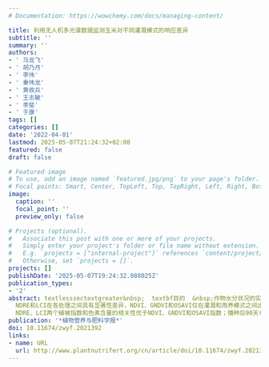 ```yaml
---
# Documentation: https://wowchemy.com/docs/managing-content/

title: 利用无人机多光谱数据监测玉米对不同灌溉模式的响应差异
subtitle: ''
summary: ''
authors:
- ' 马龙飞'
- ' 胡乃月'
- ' 李伟'
- ' 秦伟龙'
- ' 黄收兵'
- ' 王志敏'
- ' 李斐'
- ' 于康'
tags: []
categories: []
date: '2022-04-01'
lastmod: 2025-05-07T21:24:32+02:00
featured: false
draft: false

# Featured image
# To use, add an image named `featured.jpg/png` to your page's folder.
# Focal points: Smart, Center, TopLeft, Top, TopRight, Left, Right, BottomLeft, Bottom, BottomRight.
image:
  caption: ''
  focal_point: ''
  preview_only: false

# Projects (optional).
#   Associate this post with one or more of your projects.
#   Simply enter your project's folder or file name without extension.
#   E.g. `projects = ["internal-project"]` references `content/project/deep-learning/index.md`.
#   Otherwise, set `projects = []`.
projects: []
publishDate: '2025-05-07T19:24:32.088025Z'
publication_types:
- '2'
abstract: textlesssectextgreater&nbsp;  textbf目的  &nbsp;作物水分状况的实时监测对于节水灌溉、缓解我国水资源紧缺具有重要意义。本研究旨在探寻利用无人机多光谱影像数据实时监测玉米干旱胁迫状况的可行性，比较无人机数据和田间实测农学指标对作物干旱胁迫的敏感程度。textless/sectextgreatertextlesssectextgreater&nbsp;  textbf方法  &nbsp;大田试验在河北吴桥进行，采用两个玉米品种‘富民985’和‘郑单958’，设置畦灌、滴灌和雨养3种模式。分别在大喇叭口期、抽雄期、开花期和灌浆期取玉米最新展开叶测定色素含量和比叶面积(SLA)，同时利用无人机搭载多光谱相机采集近地遥感数据，并提取归一化植被指数(NDVI)、绿光归一化植被指数(GNDVI)、归一化红边指数(NDRE)、叶面叶绿素指数(LCI)和优化土壤调节植被指数(OSAVI)等5种植被指数。textless/sectextgreatertextlesssectextgreater&nbsp;  textbf结果  &nbsp;与叶片色素含量和SLA相比，植被指数更早在各处理间表现出差异。播种后70天(抽雄期)
  NDRE和LCI在各处理之间具有显著性差异，NDVI、GNDVI和OSAVI仅在灌溉和雨养模式之间出现显著性差异；同一时期各处理的色素含量差异不显著，比叶面积差异也不显著；播种后90天(灌浆期)各处理间的色素含量出现显著性差异。此外，相关性分析表明，植被指数与色素含量的相关性随着生育期发生变化。播种后80天(开花期)
  NDRE、LCI两个植被指数和色素含量的相关性优于NDVI、GNDVI和OSAVI指数；播种后90天(灌浆期) 5种植被指数和色素含量之间的相关性较强。textless/sectextgreatertextlesssectextgreater&nbsp;  textbf结论  &nbsp;利用无人机在播种后70天监测的植被指数(NDRE)对玉米干旱的监测优于部分实测农学指标，在后期其测定的叶片色素值(Ca+Cb)/Car与玉米的衰老相关密切，因而对玉米干旱胁迫的监测早且较准确。但最佳光谱指标及其用于干旱监测的最佳时期仍需在更多品种及不同环境下做进一步验证。textless/sectextgreater
publication: '*植物营养与肥料学报*'
doi: 10.11674/zwyf.2021392
links:
- name: URL
  url: http://www.plantnutrifert.org/cn/article/doi/10.11674/zwyf.2021392
---
```

